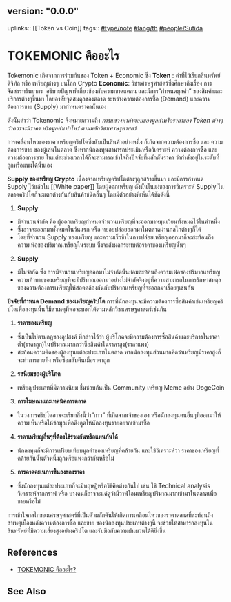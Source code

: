 ## version: "0.0.0"
uplinks:: [[Token vs Coin]]
tags:: [#type/note](app://obsidian.md/index.html#type/note) [#lang/th](app://obsidian.md/index.html#lang/th) [#people/Sutida](app://obsidian.md/index.html#people/Sutida)

# TOKEMONIC คืออะไร
Tokemonic เกิดจากการร่วมกันของ Token + Economic ซึ่ง
**Token**  : คำที่ไว้เรียกสินทรัพย์ดิจิทัล หรือ เหรียญต่างๆ บนโลก Crypto
**Economic**:  วิชาเศรษฐศาสตร์ซึ่งศึกษาถึงเรื่อง การจัดสรรทรัพยากร  อธิบายปัญหาที่เกี่ยวข้องกับความขาดแคลน และมีการ”กำหนดมูลค่า” ของสินค้าและบริการต่างๆขึ้นมา โดยอาศัยจุดสมดุลของตลาด ระหว่างความต้องการซื้อ (Demand) และความต้องการขาย (Supply) มากำหนดราคานั่นเอง

ดังนั้นคำว่า Tokenomic จึงหมายความถึง *การแสวงหาคำตอบของมูลค่าหรือราคาของ Token ต่างๆว่าควรจะมีราคา หรือมูลค่าเท่าไหร่ ตามหลักวิชาเศรษฐศาสตร์*

การเคลื่อนไหวของราคาเหรียญคริปโตซึ่งนับเป็นสินค้าอย่างหนึ่ง ก็เกิดจากความต้องการซื้อ และ ความต้องการขาย ของผู้เล่นในตลาด ซึ่งหากนักลงทุนสามารถประเมินหรือวิเคราะห์ ความต้องการซื้อ และ ความต้องการขาย ในแต่ละช่วงเวลาได้ก็จะสามารถเข้าใจถึงปัจจัยที่ผลักดันราคา ว่ากำลังอยู่ในระดับที่ถูกหรือแพงได้นั่นเอง

**Supply ของเหรียญ Crypto**
เนื่องจากเหรียญคริปโตต่างๆถูกสร้างขึ้นมา และมีการกำหนด Supply ไว้แล้วใน [[White paper]] โดยผู้ออกเหรียญ 
ดังนั้นในแง่ของการวิเคราะห์ Supply ในตลาดคริปโตก็จะแตกต่างกันกับสินค้าชนิดอื่นๆ โดยมีตัวอย่างที่เห็นได้ชัดดังนี้

1. **Supply**
- มีจำนวนจำกัด คือ ผู้ออกเหรียญกำหนดจำนวนเหรียญที่จะออกมาหมุนเวียนทั้งหมดไว้ในค่าหนึ่ง 
- ซึ่งอาจจะออกมาทั้งหมดในวันแรก หรือ ทยอยปล่อยออกมาในตลาดผ่านกลไกต่างๆก็ได้ 
- โดยที่จำนวน Supply ของเหรียญ และความเร็วช้าในการปล่อยเหรียญออกมาก็จะสะท้อนถึงความเฟ้อของปริมาณเหรียญในระบบ ซึ่งจะส่งผลกระทบต่อราคาของเหรียญนั้นๆ

2. **Supply**
-  มีไม่จำกัด ซึ่ง การมีจำนวนเหรียญออกมาไม่จำกัดนั้นย่อมสะท้อนถึงความเฟ้อของปริมาณเหรียญ 
- ความท้าทายของเหรียญที่จะมีปริมาณออกมาอย่างไม่จำกัดจึงอยู่ที่ความสามารถในการรักษาสมดุลของความต้องการเหรียญให้สอดคล้องกันกับปริมาณเหรียญที่จะออกมาเรื่อยๆเช่นกัน

**ปัจจัยที่กำหนด Demand ของเหรียญคริปโต**
การที่นักลงทุนจะมีความต้องการซื้อสินค้าเช่นเหรียญคริปโตเพื่อลงทุนนั้นก็มีสาเหตุที่พอจะบอกได้ตามหลักวิชาเศรษฐศาสตร์เช่นกัน
1. **ราคาของเหรียญ** 
- ซึ่งเป็นไปตามกฎของอุปสงค์ ที่กล่าวไว้ว่า ผู้บริโภคจะมีความต้องการซื้อสินค้าและบริการในราคาต่ำ(ราคาถูก)ในปริมาณมากกว่าซื้อสินค้าในราคาสูง(ราคาแพง) 
- สะท้อนความคิดของผู้ลงทุนแต่ละประเภทในตลาด หากนักลงทุนส่วนมากคิดว่าเหรียญมีราคาสูงก็จะทำการขายทิ้ง หรือซื้อกลับคืนเมื่อราคาถูก
2. **รสนิยมของผู้บริโภค** 
- เหรียญประเภทที่มีความนิยม ชื่นชอบกันเป็น Community เหรียญ Meme อย่าง DogeCoin
3. **การโฆษณาและเทคนิคการตลาด**
- ในวงการคริปโตอาจจะเรียกสิ่งนี้ว่า”กาว” ที่เกิดจากเจ้าของเอง หรือนักลงทุนคนอื่นๆที่ออกมาให้ความเห็นหรือให้ข้อมูลเพื่อดึงดูดให้นักลงทุนรายอยากเข้ามาซื้อ
4. **ราคาเหรียญอื่นๆที่ต้องใช้ร่วมกันหรือแทนกันได้** 
- นักลงทุนก็จะมีการเปรียบเทียบมูลค่าของเหรียญที่คล้ายกัน และใช้วิเคราะห์ว่า ราคาของเหรียญที่คล้ายกันนั้นตัวหนึ่งถูกหรือแพงกว่ากันหรือไม่
5. **การคาดคะเนการขึ้นลงของราคา**
- ซึ่งนักลงทุนแต่ละประเภทก็จะมีทฤษฎีหรือวิธีคิดต่างกันไป เช่น ใช้ Technical analysis วิเคราะห์จากกราฟ หรือ บางคนก็อาจจะแค่ดูว่ามีวาฬโอนเหรียญปริมาณมากเข้ามาในตลาดเพื่อขายหรือไม่

การเข้าใจกลไกของเศรษฐศาสตร์ที่เป็นตัวผลักดันให้เกิดการเคลื่อนไหวของราคาตลาดที่สะท้อนถึงสาเหตุเบื้องหลังความต้องการซื้อ และขาย ของนักลงทุนประเภทต่างๆนี้ จะช่วยให้สามารถลงทุนในสินทรัพย์ที่มีความเสี่ยงสูงอย่างคริปโต และรับมือกับความผันผวนได้ดียิ่งขึ้น

## References
- [TOKEMONIC คืออะไร?](https://csisociety.com/tokemonic/)

## See Also
